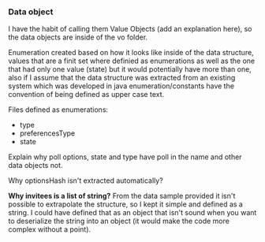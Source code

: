 
### Data object

I have the habit of calling them Value Objects (add an explanation here), so the data objects are 
inside of the vo folder.  
 
Enumeration created based on how it looks like inside of the data structure, values that are a finit
set where definied as enumerations as well as the one that had only one value (state) but it would
potentially have more than one, also if I assume that the data structure was extracted from an
existing system which was developed in java enumeration/constants have the convention of being defined as
upper case text.
  
Files defined as enumerations:
* type
* preferencesType
* state

Explain why poll options, state and type have poll in the name and other data objects not.

Why optionsHash isn't extracted automatically?

**Why invitees is a list of string?**
From the data sample provided it isn't possible to extrapolate the structure, so I kept it simple and defined as a string. I could have defined that as an object that isn't sound when you want to deserialize the string into an object (it would make the code more complex without a point).  